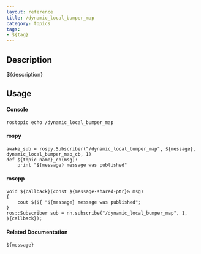 ```yaml
---
layout: reference
title: /dynamic_local_bumper_map
category: topics
tags: 
- ${tag}
---
```


## Description
${description}

## Usage
#### Console
```
rostopic echo /dynamic_local_bumper_map
```

#### rospy
```
awake_sub = rospy.Subscriber("/dynamic_local_bumper_map", ${message}, dynamic_local_bumper_map_cb, 1)
def ${topic name}_cb(msg):
    print "${message} message was published"
```

#### roscpp
```
void ${callback}(const ${message-shared-ptr}& msg)
{
    cout ${${ "${message} message was published";
}
ros::Subscriber sub = nh.subscribe("/dynamic_local_bumper_map", 1, ${callback});
```

#### Related Documentation
``${message}``  